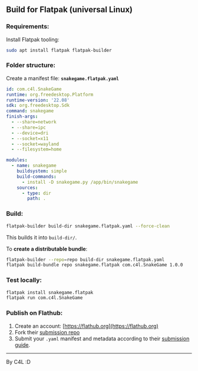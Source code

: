 ## Build for **Flatpak (universal Linux)**

### Requirements:

Install Flatpak tooling:

```bash
sudo apt install flatpak flatpak-builder
```

### Folder structure:

Create a manifest file: **`snakegame.flatpak.yaml`**

```yaml
id: com.c4l.SnakeGame
runtime: org.freedesktop.Platform
runtime-version: '22.08'
sdk: org.freedesktop.Sdk
command: snakegame
finish-args:
  - --share=network
  - --share=ipc
  - --device=dri
  - --socket=x11
  - --socket=wayland
  - --filesystem=home

modules:
  - name: snakegame
    buildsystem: simple
    build-commands:
      - install -D snakegame.py /app/bin/snakegame
    sources:
      - type: dir
        path: .
```

### Build:

```bash
flatpak-builder build-dir snakegame.flatpak.yaml --force-clean
```

This builds it into `build-dir/`.

To **create a distributable bundle**:

```bash
flatpak-builder --repo=repo build-dir snakegame.flatpak.yaml
flatpak build-bundle repo snakegame.flatpak com.c4l.SnakeGame 1.0.0
```

### Test locally:

```bash
flatpak install snakegame.flatpak
flatpak run com.c4l.SnakeGame
```

### Publish on Flathub:

1. Create an account: [https://flathub.org](https://flathub.org)
2. Fork their [submission repo](https://github.com/flathub/flathub)
3. Submit your `.yaml` manifest and metadata according to their [submission guide](https://github.com/flathub/flathub/wiki/App-Submission).

---
By C4L :D
